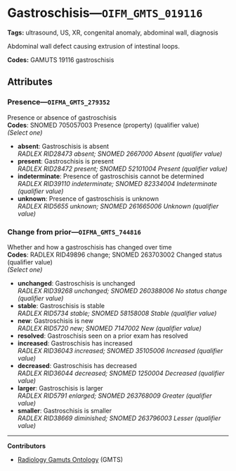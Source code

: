 # Gastroschisis—`OIFM_GMTS_019116`

**Tags:** ultrasound, US, XR, congenital anomaly, abdominal wall, diagnosis

Abdominal wall defect causing extrusion of intestinal loops.

**Codes:** GAMUTS 19116 gastroschisis

## Attributes

### Presence—`OIFMA_GMTS_279352`

Presence or absence of gastroschisis  
**Codes**: SNOMED 705057003 Presence (property) (qualifier value)  
*(Select one)*

- **absent**: Gastroschisis is absent  
_RADLEX RID28473 absent; SNOMED 2667000 Absent (qualifier value)_
- **present**: Gastroschisis is present  
_RADLEX RID28472 present; SNOMED 52101004 Present (qualifier value)_
- **indeterminate**: Presence of gastroschisis cannot be determined  
_RADLEX RID39110 indeterminate; SNOMED 82334004 Indeterminate (qualifier value)_
- **unknown**: Presence of gastroschisis is unknown  
_RADLEX RID5655 unknown; SNOMED 261665006 Unknown (qualifier value)_

### Change from prior—`OIFMA_GMTS_744816`

Whether and how a gastroschisis has changed over time  
**Codes**: RADLEX RID49896 change; SNOMED 263703002 Changed status (qualifier value)  
*(Select one)*

- **unchanged**: Gastroschisis is unchanged  
_RADLEX RID39268 unchanged; SNOMED 260388006 No status change (qualifier value)_
- **stable**: Gastroschisis is stable  
_RADLEX RID5734 stable; SNOMED 58158008 Stable (qualifier value)_
- **new**: Gastroschisis is new  
_RADLEX RID5720 new; SNOMED 7147002 New (qualifier value)_
- **resolved**: Gastroschisis seen on a prior exam has resolved  
- **increased**: Gastroschisis has increased  
_RADLEX RID36043 increased; SNOMED 35105006 Increased (qualifier value)_
- **decreased**: Gastroschisis has decreased  
_RADLEX RID36044 decreased; SNOMED 1250004 Decreased (qualifier value)_
- **larger**: Gastroschisis is larger  
_RADLEX RID5791 enlarged; SNOMED 263768009 Greater (qualifier value)_
- **smaller**: Gastroschisis is smaller  
_RADLEX RID38669 diminished; SNOMED 263796003 Lesser (qualifier value)_

---

**Contributors**

- [Radiology Gamuts Ontology](https://gamuts.net/) (GMTS)